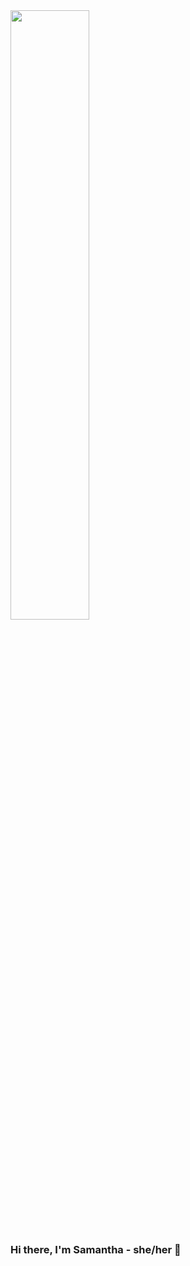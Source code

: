<img src="https://user-images.githubusercontent.com/79541611/131263788-72aaa952-9cb7-416b-9a54-516731c17fb3.jpg" width=50% height=50%>

### Hi there, I'm Samantha - she/her 👋

## 

<br />



<!--
**Samantha-Brown/Samantha-Brown** is a ✨ _special_ ✨ repository because its `README.md` (this file) appears on your GitHub profile.

Here are some ideas to get you started:

- 🔭 I’m currently working on ...
- 🌱 I’m currently learning ...
- 👯 I’m looking to collaborate on ...
- 🤔 I’m looking for help with ...
- 💬 Ask me about ...
- 📫 How to reach me: ...
- 😄 Pronouns: ...
- ⚡ Fun fact: ...
-->
